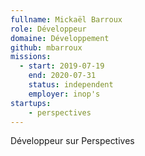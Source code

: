 ```yaml
---
fullname: Mickaël Barroux
role: Développeur
domaine: Développement
github: mbarroux
missions:
  - start: 2019-07-19
    end: 2020-07-31
    status: independent
    employer: inop's
startups:
    - perspectives
---
```


Développeur sur Perspectives
